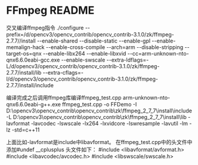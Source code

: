 FFmpeg README
=============
交叉编译ffmpeg指令
./configure --prefix=/d/opencv3/opencv_contrib/opencv_contrib-3.1.0/zk/ffmpeg-2.7.7//install 
--enable-shared --disable-static --enable-gpl --enable-memalign-hack 
--enable-cross-compile --arch=arm --disable-stripping --target-os=qnx --enable-libx264 --enable-libxvid --cc=arm-unknown-nto-qnx6.6.0eabi-gcc.exe --enable-swscale 
--extra-ldflags=-L/d/opencv3/opencv_contrib/opencv_contrib-3.1.0/zk/ffmpeg-2.7.7/install/lib 
--extra-cflags=-I/d/opencv3/opencv_contrib/opencv_contrib-3.1.0/zk/ffmpeg-2.7.7/install/include

编译完成之后调用ffmpeg库编译ffmpeg_test.cpp
 arm-unknown-nto-qnx6.6.0eabi-g++.exe ffmpeg_test.cpp -o FFDemo -I D:\opencv3\opencv_contrib\opencv_contrib\zk\ffmpeg_2_7_7\install\include  -L D:\opencv3\opencv_contrib\opencv_contrib\zk\ffmpeg_2_7_7\install\lib -lavformat -lavcodec -lswscale -lx264 -lxvidcore -lswresample -lavutil -lm -lz 
-std=c++11

上面比如-lavformat是include中libavformat。
在ffmpeg_test.cpp中的头文件中添加#undef  __cplusplus
头文件如下：
#include <libavformat/avformat.h>
#include <libavcodec/avcodec.h>
#include <libswscale/swscale.h>

